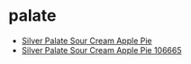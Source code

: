 # palate

 * [Silver Palate Sour Cream Apple Pie](../../index/s/silver-palate-sour-cream-apple-pie-106665.json)
 * [Silver Palate Sour Cream Apple Pie 106665](../../index/s/silver-palate-sour-cream-apple-pie-106665.json)
